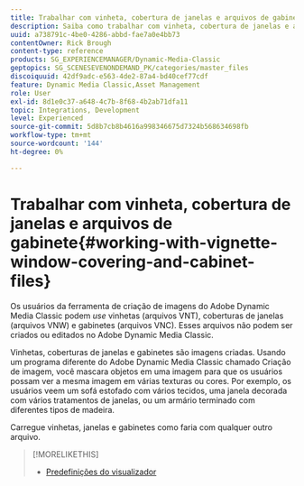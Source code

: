 ```yaml
---
title: Trabalhar com vinheta, cobertura de janelas e arquivos de gabinete
description: Saiba como trabalhar com vinheta, cobertura de janelas e arquivos de gabinete no Adobe Dynamic Media Classic.
uuid: a738791c-4be0-4286-abbd-fae7a0e4bb73
contentOwner: Rick Brough
content-type: reference
products: SG_EXPERIENCEMANAGER/Dynamic-Media-Classic
geptopics: SG_SCENESEVENONDEMAND_PK/categories/master_files
discoiquuid: 42df9adc-e563-4de2-87a4-bd40cef77cdf
feature: Dynamic Media Classic,Asset Management
role: User
exl-id: 8d1e0c37-a648-4c7b-8f68-4b2ab71dfa11
topic: Integrations, Development
level: Experienced
source-git-commit: 5d8b7cb8b4616a998346675d7324b568634698fb
workflow-type: tm+mt
source-wordcount: '144'
ht-degree: 0%

---
```


# Trabalhar com vinheta, cobertura de janelas e arquivos de gabinete{#working-with-vignette-window-covering-and-cabinet-files}

Os usuários da ferramenta de criação de imagens do Adobe Dynamic Media Classic podem *use* vinhetas (arquivos VNT), coberturas de janelas (arquivos VNW) e gabinetes (arquivos VNC). Esses arquivos não podem ser criados ou editados no Adobe Dynamic Media Classic.

Vinhetas, coberturas de janelas e gabinetes são imagens criadas. Usando um programa diferente do Adobe Dynamic Media Classic chamado Criação de imagem, você mascara objetos em uma imagem para que os usuários possam ver a mesma imagem em várias texturas ou cores. Por exemplo, os usuários veem um sofá estofado com vários tecidos, uma janela decorada com vários tratamentos de janelas, ou um armário terminado com diferentes tipos de madeira.

Carregue vinhetas, janelas e gabinetes como faria com qualquer outro arquivo.

>[!MORELIKETHIS]
>
>* [Predefinições do visualizador](application-setup.md#viewer_presets)
